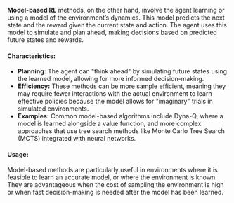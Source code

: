 **Model-based RL** methods, on the other hand, involve the agent learning or using a model of the environment’s dynamics. This model predicts the next state and the reward given the current state and action. The agent uses this model to simulate and plan ahead, making decisions based on predicted future states and rewards.
#### Characteristics:
- **Planning:** The agent can "think ahead" by simulating future states using the learned model, allowing for more informed decision-making.
- **Efficiency:** These methods can be more sample efficient, meaning they may require fewer interactions with the actual environment to learn effective policies because the model allows for "imaginary" trials in simulated environments.
- **Examples:** Common model-based algorithms include Dyna-Q, where a model is learned alongside a value function, and more complex approaches that use tree search methods like Monte Carlo Tree Search (MCTS) integrated with neural networks.
#### Usage:
Model-based methods are particularly useful in environments where it is feasible to learn an accurate model, or where the environment is known. They are advantageous when the cost of sampling the environment is high or when fast decision-making is needed after the model has been learned.